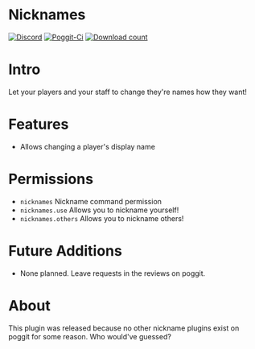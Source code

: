 # Nicknames
[![Discord](https://img.shields.io/badge/chat-on%20discord-7289da.svg)](https://discord.gg/R7kdetE)
[![Poggit-Ci](https://poggit.pmmp.io/ci.shield/jasonw4331/Nicknames/Nicknames)](https://poggit.pmmp.io/ci/jasonw4331/Nicknames/Nicknames)
[![Download count](https://poggit.pmmp.io/shield.dl.total/Nicknames)](https://poggit.pmmp.io/p/Nicknames)

# Intro
Let your players and your staff to change they're names how they want!

# Features
* Allows changing a player's display name

# Permissions
* `nicknames` Nickname command permission
* `nicknames.use` Allows you to nickname yourself!
* `nicknames.others` Allows you to nickname others!

# Future Additions
* None planned. Leave requests in the reviews on poggit.

# About
This plugin was released because no other nickname plugins exist on poggit for some reason. Who would've guessed?
